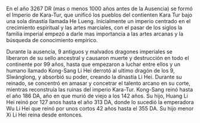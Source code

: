 En el año 3267 DR (mas o menos 1000 años antes de la Ausencia) se formó el Imperio de Kara-Tur, que unificó los pueblos del contienten Kara Tur bajo una sola dinastía llamada He Lueng. 
Inicialmente un imperio centrado en el crecimiento espiritual y las artes marciales, con el pasar de los siglos la familia imperial empezó a darle mas importancia a las artes arcanas y la búsqueda de conocimiento empirico. 

Durante la ausencia, 9 antiguos y malvados dragones imperiales se liberaron de su sello ancestral y causaron muerte y destrucción en todo el continente por 99 años, hasta que empezaron a luchar entre ellos y un humano llamado Kong-Sang Li Hei derrotó al ultimo dragón de los 9, Sǐwánglong, y absorbió su poder, creando la dinastía Li Hei. Durante su reinado, se concentró en amasar y concetrar el talento arcano en su corte, mientras reconstruía las ruinas del imperio Kara-Tur. Kong-Sang reinó hasta el año 186 DA, año en que murió de viejo a los 142 años. Su hijo, Huang Li Hei reinó por 127 anos hasta el año 313 DA, donde lo sucedió la emperadora Wu Li Hei que reinó por unos cortos 42 años hasta el 355 DA. Su hijo menor Xi Li Hei reina desde entonces.